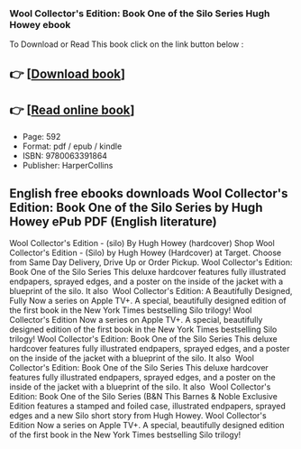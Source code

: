 ### Wool Collector's Edition: Book One of the Silo Series Hugh Howey ebook

To Download or Read This book click on the link button below :

## 👉  [**[Download book](http://ebooksharez.info/download.php?group=book&from=github.com&id=721990&lnk=1079 "Download book")**]

## 👉  [**[Read online book](http://ebooksharez.info/download.php?group=book&from=github.com&id=721990&lnk=1079 "Read online book")**]


* Page: 592
* Format: pdf / epub / kindle
* ISBN: 9780063391864
* Publisher: HarperCollins



## English free ebooks downloads Wool Collector's Edition: Book One of the Silo Series by Hugh Howey ePub PDF (English literature)



 Wool Collector&#039;s Edition - (silo) By Hugh Howey (hardcover) Shop Wool Collector&#039;s Edition - (Silo) by Hugh Howey (Hardcover) at Target. Choose from Same Day Delivery, Drive Up or Order Pickup.
 Wool Collector&#039;s Edition: Book One of the Silo Series This deluxe hardcover features fully illustrated endpapers, sprayed edges, and a poster on the inside of the jacket with a blueprint of the silo. It also 
 Wool Collector&#039;s Edition: A Beautifully Designed, Fully Now a series on Apple TV+. A special, beautifully designed edition of the first book in the New York Times bestselling Silo trilogy!
 Wool Collector&#039;s Edition Now a series on Apple TV+. A special, beautifully designed edition of the first book in the New York Times bestselling Silo trilogy!
 Wool Collector&#039;s Edition: Book One of the Silo Series This deluxe hardcover features fully illustrated endpapers, sprayed edges, and a poster on the inside of the jacket with a blueprint of the silo. It also 
 Wool Collector&#039;s Edition: Book One of the Silo Series This deluxe hardcover features fully illustrated endpapers, sprayed edges, and a poster on the inside of the jacket with a blueprint of the silo. It also 
 Wool Collector&#039;s Edition: Book One of the Silo Series (B&amp;N This Barnes &amp; Noble Exclusive Edition features a stamped and foiled case, illustrated endpapers, sprayed edges and a new Silo short story from Hugh Howey.
 Wool Collector&#039;s Edition Now a series on Apple TV+. A special, beautifully designed edition of the first book in the New York Times bestselling Silo trilogy!





